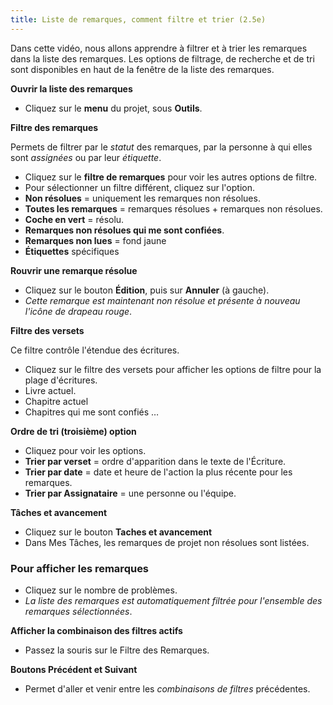 ```yaml
---
title: Liste de remarques, comment filtre et trier (2.5e)
---
```

Dans cette vidéo, nous allons apprendre à filtrer et à trier les remarques dans la liste des remarques. Les options de filtrage, de recherche et de tri sont disponibles en haut de la fenêtre de la liste des remarques.

**Ouvrir la liste des remarques**

-   Cliquez sur le **menu** du projet, sous **Outils**.

**Filtre des remarques**

Permets de filtrer par le *statut* des remarques, par la personne à qui elles sont *assignées* ou par leur *étiquette*.

-   Cliquez sur le **filtre de remarques** pour voir les autres options de filtre.
-   Pour sélectionner un filtre différent, cliquez sur l'option.
   -  **Non résolues** = uniquement les remarques non résolues.
   -  **Toutes les remarques** = remarques résolues + remarques non résolues.
   -  **Coche en vert** = résolu.
   -  **Remarques non résolues qui me sont confiées**.
   -  **Remarques non lues** = fond jaune
   -  **Étiquettes** spécifiques

**Rouvrir une remarque résolue**

-   Cliquez sur le bouton **Édition**, puis sur **Annuler** (à gauche).
   -  *Cette remarque est maintenant non résolue et présente à nouveau l'icône de drapeau rouge*.

**Filtre des versets**

Ce filtre contrôle l'étendue des écritures.

-   Cliquez sur le filtre des versets pour afficher les options de filtre pour la plage d'écritures.
-   Livre actuel.
-   Chapitre actuel
-   Chapitres qui me sont confiés …

**Ordre de tri (troisième) option**

-   Cliquez pour voir les options.
-   **Trier par verset** = ordre d'apparition dans le texte de l'Écriture.
-   **Trier par date** = date et heure de l'action la plus récente pour les remarques.
-   **Trier par Assignataire** = une personne ou l'équipe.

**Tâches et avancement**  
-   Cliquez sur le bouton **Taches et avancement**
-   Dans Mes Tâches, les remarques de projet non résolues sont listées.

### Pour afficher les remarques

-   Cliquez sur le nombre de problèmes.
   -  *La liste des remarques est automatiquement filtrée pour l'ensemble des remarques sélectionnées*.

**Afficher la combinaison des filtres actifs**  
-   Passez la souris sur le Filtre des Remarques.

**Boutons Précédent et Suivant**  
-   Permet d'aller et venir entre les *combinaisons de filtres* précédentes.
